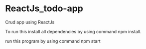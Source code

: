 # ReactJs_todo-app
Crud app using ReactJs

To run this install all dependencies by using command npm install.

run this program by using command npm start
